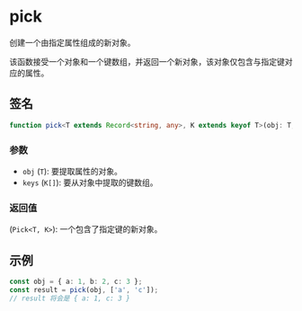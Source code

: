 # pick

创建一个由指定属性组成的新对象。

该函数接受一个对象和一个键数组，并返回一个新对象，该对象仅包含与指定键对应的属性。

## 签名

```typescript
function pick<T extends Record<string, any>, K extends keyof T>(obj: T, keys: K[]): Pick<T, K>;
```

### 参数

- `obj` (`T`): 要提取属性的对象。
- `keys` (`K[]`): 要从对象中提取的键数组。

### 返回值

(`Pick<T, K>`): 一个包含了指定键的新对象。

## 示例

```typescript
const obj = { a: 1, b: 2, c: 3 };
const result = pick(obj, ['a', 'c']);
// result 将会是 { a: 1, c: 3 }
```
